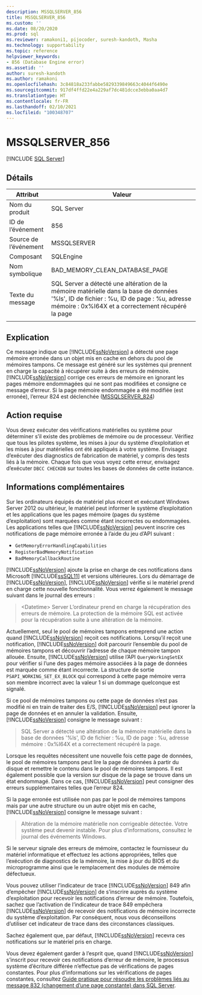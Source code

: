 ```yaml
---
description: MSSQLSERVER_856
title: MSSQLSERVER_856
ms.custom: ''
ms.date: 08/20/2020
ms.prod: sql
ms.reviewer: ramakoni1, pijocoder, suresh-kandoth, Masha
ms.technology: supportability
ms.topic: reference
helpviewer_keywords:
- 856 (Database Engine error)
ms.assetid: ''
author: suresh-kandoth
ms.author: ramakoni
ms.openlocfilehash: 3c84818a233fabbe5829339849663c4044f6490e
ms.sourcegitcommit: 917df4ffd22e4a229af7dc481dcce3ebba0aa4d7
ms.translationtype: HT
ms.contentlocale: fr-FR
ms.lasthandoff: 02/10/2021
ms.locfileid: "100348707"
---
```

# <a name="mssqlserver_856"></a>MSSQLSERVER_856
 [!INCLUDE [SQL Server](../../includes/applies-to-version/sqlserver.md)]

## <a name="details"></a>Détails

|Attribut|Valeur|
|---|---|
|Nom du produit|SQL Server|
|ID de l’événement|856|
|Source de l’événement|MSSQLSERVER|
|Composant|SQLEngine|
|Nom symbolique|BAD_MEMORY_CLEAN_DATABASE_PAGE|
|Texte du message|SQL Server a détecté une altération de la mémoire matérielle dans la base de données '%ls', ID de fichier : %u, ID de page : %u, adresse mémoire : 0x%I64X et a correctement récupéré la page|
||

## <a name="explanation"></a>Explication

Ce message indique que [!INCLUDE[ssNoVersion](../../includes/ssnoversion-md.md)] a détecté une page mémoire erronée dans un objet mis en cache en dehors du pool de mémoires tampons. Ce message est généré sur les systèmes qui prennent en charge la capacité à récupérer suite à des erreurs de mémoire. [!INCLUDE[ssNoVersion](../../includes/ssnoversion-md.md)] corrige ces erreurs de mémoire en ignorant les pages mémoire endommagées qui ne sont pas modifiées et consigne ce message d’erreur. Si la page mémoire endommagée a été modifiée (est erronée), l’erreur 824 est déclenchée ([MSSQLSERVER_824](mssqlserver-824-database-engine-error.md))

## <a name="user-action"></a>Action requise

Vous devez exécuter des vérifications matérielles ou système pour déterminer s’il existe des problèmes de mémoire ou de processeur. Vérifiez que tous les pilotes système, les mises à jour du système d’exploitation et les mises à jour matérielles ont été appliqués à votre système. Envisagez d’exécuter des diagnostics de fabrication de matériel, y compris des tests liés à la mémoire. Chaque fois que vous voyez cette erreur, envisagez d’exécuter `DBCC CHECKDB` sur toutes les bases de données de cette instance.

## <a name="more-information"></a>Informations complémentaires

Sur les ordinateurs équipés de matériel plus récent et exécutant Windows Server 2012 ou ultérieur, le matériel peut informer le système d’exploitation et les applications que les pages mémoire (pages du système d’exploitation) sont marquées comme étant incorrectes ou endommagées. Les applications telles que [!INCLUDE[ssNoVersion](../../includes/ssnoversion-md.md)] peuvent inscrire ces notifications de page mémoire erronée à l’aide du jeu d’API suivant :

- `GetMemoryErrorHandlingCapabilities`
- `RegisterBadMemoryNotification`
- `BadMemoryCallbackRoutine`

[!INCLUDE[ssNoVersion](../../includes/ssnoversion-md.md)] ajoute la prise en charge de ces notifications dans Microsoft [!INCLUDE[ssSQL11](../../includes/sssql11-md.md)] et versions ultérieures. Lors du démarrage de [!INCLUDE[ssNoVersion](../../includes/ssnoversion-md.md)], [!INCLUDE[ssNoVersion](../../includes/ssnoversion-md.md)] vérifie si le matériel prend en charge cette nouvelle fonctionnalité. Vous verrez également le message suivant dans le journal des erreurs :

> \<Datetime> Server L’ordinateur prend en charge la récupération des erreurs de mémoire. La protection de la mémoire SQL est activée pour la récupération suite à une altération de la mémoire.

Actuellement, seul le pool de mémoires tampons entreprend une action quand [!INCLUDE[ssNoVersion](../../includes/ssnoversion-md.md)] reçoit ces notifications. Lorsqu’il reçoit une notification, [!INCLUDE[ssNoVersion](../../includes/ssnoversion-md.md)] doit parcourir l’ensemble du pool de mémoires tampons et découvrir l’adresse de chaque mémoire tampon allouée. Ensuite, [!INCLUDE[ssNoVersion](../../includes/ssnoversion-md.md)] utilise l’API `QueryWorkingSetEX` pour vérifier si l’une des pages mémoire associées à la page de données est marquée comme étant incorrecte. La structure de sortie `PSAPI_WORKING_SET_EX_BLOCK` qui correspond à cette page mémoire verra son membre incorrect avec la valeur 1 si un dommage quelconque est signalé.

Si ce pool de mémoires tampons ou cette page de données n’est pas modifié ni en train de traiter des E/S, [!INCLUDE[ssNoVersion](../../includes/ssnoversion-md.md)] peut ignorer la page de données et en annuler la validation. Ensuite, [!INCLUDE[ssNoVersion](../../includes/ssnoversion-md.md)] consigne le message suivant :

> SQL Server a détecté une altération de la mémoire matérielle dans la base de données '%ls', ID de fichier : %u, ID de page : %u, adresse mémoire : 0x%I64X et a correctement récupéré la page.

Lorsque les requêtes nécessitent une nouvelle fois cette page de données, le pool de mémoires tampons peut lire la page de données à partir du disque et remettre le contenu dans le pool de mémoires tampons. Il est également possible que la version sur disque de la page se trouve dans un état endommagé. Dans ce cas, [!INCLUDE[ssNoVersion](../../includes/ssnoversion-md.md)] peut consigner des erreurs supplémentaires telles que l’erreur 824.

Si la page erronée est utilisée non pas par le pool de mémoires tampons mais par une autre structure ou un autre objet mis en cache, [!INCLUDE[ssNoVersion](../../includes/ssnoversion-md.md)] consigne le message suivant :

> Altération de la mémoire matérielle non corrigeable détectée. Votre système peut devenir instable. Pour plus d’informations, consultez le journal des événements Windows.

Si le serveur signale des erreurs de mémoire, contactez le fournisseur du matériel informatique et effectuez les actions appropriées, telles que l’exécution de diagnostics de la mémoire, la mise à jour du BIOS et du microprogramme ainsi que le remplacement des modules de mémoire défectueux.

Vous pouvez utiliser l’indicateur de trace [!INCLUDE[ssNoVersion](../../includes/ssnoversion-md.md)] 849 afin d’empêcher [!INCLUDE[ssNoVersion](../../includes/ssnoversion-md.md)] de s’inscrire auprès du système d’exploitation pour recevoir les notifications d’erreur de mémoire. Toutefois, sachez que l’activation de l’indicateur de trace 849 empêchera [!INCLUDE[ssNoVersion](../../includes/ssnoversion-md.md)] de recevoir des notifications de mémoire incorrecte du système d’exploitation. Par conséquent, nous vous déconseillons d’utiliser cet indicateur de trace dans des circonstances classiques.

Sachez également que, par défaut, [!INCLUDE[ssNoVersion](../../includes/ssnoversion-md.md)] recevra ces notifications sur le matériel pris en charge.

Vous devez également garder à l’esprit que, quand [!INCLUDE[ssNoVersion](../../includes/ssnoversion-md.md)] s’inscrit pour recevoir ces notifications d’erreur de mémoire, le processus système d’écriture différée n’effectue pas de vérifications de pages constantes. Pour plus d’informations sur les vérifications de pages constantes, consultez [Guide pratique pour résoudre les problèmes liés au message 832 (changement d’une page constante) dans SQL Server](https://support.microsoft.com/help/2015759).
